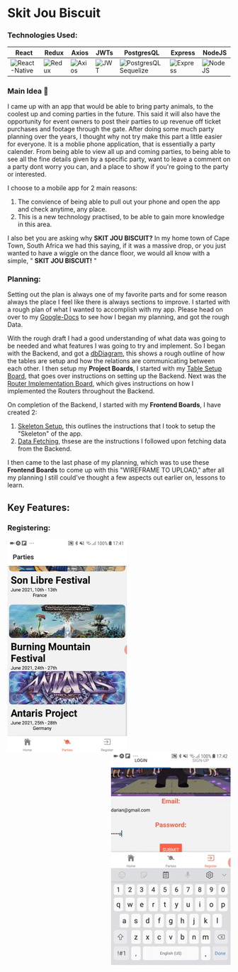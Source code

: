 # Skit Jou Biscuit

### Technologies Used:
|React  |Redux  |Axios  |JWTs  |PostgresQL  |Express  |NodeJS  |
|-------|-------|-------|------|------------|---------|--------|
|<img src="https://ephemerecreative.ca/wp-content/uploads/2018/01/reactnative.png" alt="React-Native" width=100 height=50 />|<img src="https://miro.medium.com/max/7114/1*amMgEUix0DSEG-Hojy27Yw.jpeg" alt="Redux" width=100 height=50 />|<img src="https://encrypted-tbn0.gstatic.com/images?q=tbn%3AANd9GcRSg4uMRdt8LMiL5Y5lmrmis0m-ru6u5BjkpQ&usqp=CAU" alt="Axios" width=100 height=50 />|<img src="https://encrypted-tbn0.gstatic.com/images?q=tbn%3AANd9GcTeVUTiRDRTZhYP5jOb6VQW6p0lA5U0lWDcZA&usqp=CAU" alt="JWT" width=100 height=50 />|<img src="https://encrypted-tbn0.gstatic.com/images?q=tbn%3AANd9GcTIy93kx_ukWB-5mKeoE8gcRGHC5qNsR43img&usqp=CAU" alt="PostgresQL Sequelize" width=100 height=50 />|<img src="https://encrypted-tbn0.gstatic.com/images?q=tbn%3AANd9GcSQut7rn2Z2x_ERFc5lOPBQvs7ydPDiRs2OGQ&usqp=CAU" alt="Express" width=100 height=50 />|<img src="https://encrypted-tbn0.gstatic.com/images?q=tbn%3AANd9GcRZihcoPkoTsUzeo4FTN0126EE_LvKdPcgdPg&usqp=CAU" alt="NodeJS" width=100 height=50 />|

### Main Idea :thought_balloon:
I came up with an app that would be able to bring party animals, to the coolest up and coming parties in the future. This said it will also have the opportunity for event owners to post their parties to up revenue off ticket purchases and footage through the gate.
After doing some much party planning over the years, I thought why not try make this part a little easier for everyone. It is a moblie phone application, that is essentially a party calender. From being able to view all up and coming parties, to being able to see all the fine details given by a specific party, want to leave a comment on a party dont worry you can, and a place to show if you're going to the party or interested.

I choose to a mobile app for 2 main reasons:
1. The convience of being able to pull out your phone and open the app and check anytime, any place.
2. This is a new technology practised, to be able to gain more knowledge in this area.

I also bet you are asking why **SKIT JOU BISCUIT?** In my home town of Cape Town, South Africa we had this saying, if it was a massive drop, or you just wanted to have a wiggle on the dance floor, we would all know with a simple, " **SKIT JOU BISCUIT!** "

### Planning:
Setting out the plan is always one of my favorite parts and for some reason always the place I feel like there is always sections to improve. I started with a rough plan of what I wanted to accomplish with my app. Please head on over to my [Google-Docs](https://docs.google.com/document/d/1jq708lVmd84ktend51X5nVAmS4AGvZFoXQ4kpyf_wIw/edit?usp=sharing) to see how I began my planning, and got the rough Data.

With the rough draft I had a good understanding of what data was going to be needed and what features I was going to try and implement. So I began with the Backend, and got a [dbDiagram](https://dbdiagram.io/d/5f54c1e988d052352cb61e8d), this shows a rough outline of how the tables are setup and how the relations are communicating between each other. I then setup my **Project Boards**, I started with my [Table Setup Board](https://github.com/DarianRushworth/SkitJouBiscuit-Backend/projects/1), that goes over instructions on setting up the Backend. Next was the [Router Implementation Board](https://github.com/DarianRushworth/SkitJouBiscuit-Backend/projects/1), which gives instructions on how I implemented the Routers throughout the Backend.

On completion of the Backend, I started with my **Frontend Boards**, I have created 2:
1. [Skeleton Setup](https://github.com/DarianRushworth/SkitJouBiscuit-Frontend/projects/1), this outlines the instructions that I took to setup the "Skeleton" of the app.
2. [Data Fetching](https://github.com/DarianRushworth/SkitJouBiscuit-Frontend/projects/2), thsese are the instructions I followed upon fetching data from the Backend.

I then came to the last phase of my planning, which was to use these **Frontend Boards** to come up with this "WIREFRAME TO UPLOAD," after all my planning I still could've thought a few aspects out earlier on, lessons to learn.

## Key Features:

### Registering:
<img src="https://github.com/DarianRushworth/SkitJouBiscuit-Frontend/blob/development/Redirect.gif" alt="Redirect" align="left" />
<img src="https://github.com/DarianRushworth/SkitJouBiscuit-Frontend/blob/development/Login.gif" alt="Login" align="right" />



